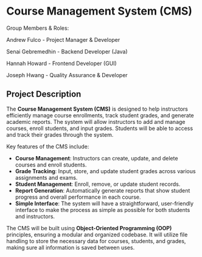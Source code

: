 # Course Management System (CMS)

Group Members & Roles: 

Andrew Fulco - Project Manager & Developer

Senai Gebremedhin - Backend Developer (Java)

Hannah Howard - Frontend Developer (GUI)

Joseph Hwang - Quality Assurance & Developer

## Project Description
The **Course Management System (CMS)** is designed to help instructors efficiently manage course enrollments, track student grades, and generate academic reports. The system will allow instructors to add and manage courses, enroll students, and input grades. Students will be able to access and track their grades through the system.

Key features of the CMS include:
- **Course Management**: Instructors can create, update, and delete courses and enroll students.
- **Grade Tracking**: Input, store, and update student grades across various assignments and exams.
- **Student Management**: Enroll, remove, or update student records.
- **Report Generation**: Automatically generate reports that show student progress and overall performance in each course.
- **Simple Interface**: The system will have a straightforward, user-friendly interface to make the process as simple as possible for both students and instructors.

The CMS will be built using **Object-Oriented Programming (OOP)** principles, ensuring a modular and organized codebase. It will utilize file handling to store the necessary data for courses, students, and grades, making sure all information is saved between uses.


